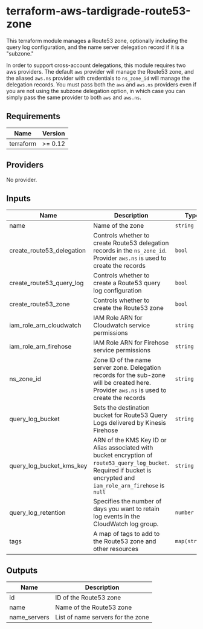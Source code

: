 # terraform-aws-tardigrade-route53-zone

This terraform module manages a Route53 zone, optionally including the query
log configuration, and the name server delegation record if it is a "subzone."

In order to support cross-account delegations, this module requires two aws
providers. The default `aws` provider will manage the Route53 zone, and the
aliased `aws.ns` provider with credentials to `ns_zone_id` will manage the
delegation records. You must pass both the `aws` and `aws.ns` providers even
if you are not using the subzone delegation option, in which case you can
simply pass the same provider to both `aws` and `aws.ns`.

<!-- BEGIN TFDOCS -->
## Requirements

| Name | Version |
|------|---------|
| terraform | >= 0.12 |

## Providers

No provider.

## Inputs

| Name | Description | Type | Default | Required |
|------|-------------|------|---------|:--------:|
| name | Name of the zone | `string` | n/a | yes |
| create\_route53\_delegation | Controls whether to create Route53 delegation records in the `ns_zone_id`. Provider `aws.ns` is used to create the records | `bool` | `false` | no |
| create\_route53\_query\_log | Controls whether to create a Route53 query log configuration | `bool` | `false` | no |
| create\_route53\_zone | Controls whether to create the Route53 zone | `bool` | `true` | no |
| iam\_role\_arn\_cloudwatch | IAM Role ARN for Cloudwatch service permissions | `string` | `null` | no |
| iam\_role\_arn\_firehose | IAM Role ARN for Firehose service permissions | `string` | `null` | no |
| ns\_zone\_id | Zone ID of the name server zone. Delegation records for the sub-zone will be created here. Provider `aws.ns` is used to create the records | `string` | `null` | no |
| query\_log\_bucket | Sets the destination bucket for Route53 Query Logs delivered by Kinesis Firehose | `string` | `null` | no |
| query\_log\_bucket\_kms\_key | ARN of the KMS Key ID or Alias associated with bucket encryption of `route53_query_log_bucket`. Required if bucket is encrypted and `iam_role_arn_firehose` is `null` | `string` | `null` | no |
| query\_log\_retention | Specifies the number of days you want to retain log events in the CloudWatch log group. | `number` | `7` | no |
| tags | A map of tags to add to the Route53 zone and other resources | `map(string)` | `{}` | no |

## Outputs

| Name | Description |
|------|-------------|
| id | ID of the Route53 zone |
| name | Name of the Route53 zone |
| name\_servers | List of name servers for the zone |

<!-- END TFDOCS -->
